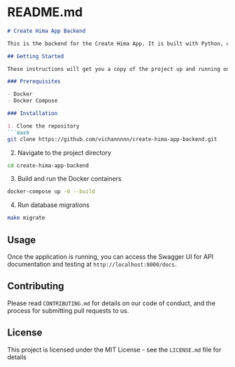 # README.md

```markdown
# Create Hima App Backend

This is the backend for the Create Hima App. It is built with Python, using FastAPI, SQLAlchemy, Alembic, and other dependencies as listed in `pyproject.toml`.

## Getting Started

These instructions will get you a copy of the project up and running on your local machine for development and testing purposes.

### Prerequisites

- Docker
- Docker Compose

### Installation

1. Clone the repository
```bash
git clone https://github.com/vichannnnn/create-hima-app-backend.git
```

2. Navigate to the project directory

```bash
cd create-hima-app-backend
```

3. Build and run the Docker containers

```bash
docker-compose up -d --build
```

4. Run database migrations

```bash
make migrate
```

## Usage

Once the application is running, you can access the Swagger UI for API documentation and testing
at `http://localhost:8000/docs`.

## Contributing

Please read `CONTRIBUTING.md` for details on our code of conduct, and the process for submitting pull requests to us.

## License

This project is licensed under the MIT License - see the `LICENSE.md` file for details

```
